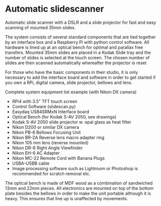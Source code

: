 # Automatic slidescanner
Automatic slide scanner with a DSLR and a slide projector for fast and easy scanning of mounted 35mm slides. 

The system consists of several standard components that are tied together by an interface box and a Raspberry Pi with python control software. All hardware is lined up at an optical bench for optimal and parallax free transfers. Mounted 35mm slides are placed in a Kodak Slide tray and the number of slides is selected at the touch screen. The chosen number of slides are then scanned automatically whereafter the projector is reset 

For those who have the basic components in their studio, it is only necessary to add the interface board and software in order to get started if you own a RPi, digital camera, slide projector, bellows and lens.

Complete system equipment list example (with Nikon DX camera)

* RPi4 with 3.5" TFT touch screen
* Control Software (slidescan.py) 
* Easydaq USB4SRMxN Interface board
* Optical Bench (for Kodak S-AV 2050, see drawings)
* Kodak S-AV 2050 slide projector w. opal glass as heat filter
* Nikon D200 or similar DX camera
* Nikon PB-6 Bellows Focusing Unit
* Nikon BR-2A Reverse lens macro adapter ring
* Nikon 105 mm lens (reverse mounted)
* Nikon DR-6 Right Angle Viewfinder
* Nikon EH-6 AC Adapter
* Nikon MC-22 Remote Cord with Banana Plugs
* USBA-USBB cable
* Image processing software such as Lightroom or Photoshop is recommended for scratch removal etc.

The optical bench is made of MDF wood as a combination of sandwiched 13mm and 22mm pieces. All electronics are mounted on top of the bottom plate besides the bellows in order to make the unit portable although it is heavy. This ensures that line up is unaffected by movements.
